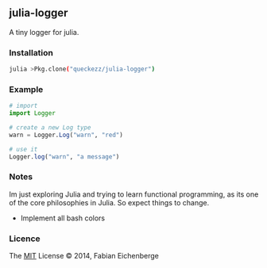 
## julia-logger

A tiny logger for julia.

### Installation

```bash
julia >Pkg.clone("queckezz/julia-logger")
```

### Example

```julia
# import
import Logger

# create a new Log type
warn = Logger.Log("warn", "red")

# use it
Logger.log("warn", "a message")
```

### Notes

Im just exploring Julia and trying to learn functional programming, as its one of the core philosophies in Julia. So expect things to change.

* Implement all bash colors

### Licence

The [MIT](http://opensource.org/licenses/MIT) License &copy; 2014, Fabian Eichenberge